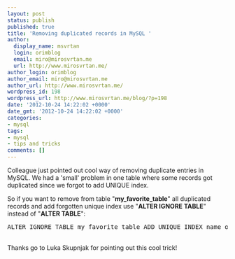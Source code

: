 ```yaml
---
layout: post
status: publish
published: true
title: 'Removing duplicated records in MySQL '
author:
  display_name: msvrtan
  login: orimblog
  email: miro@mirosvrtan.me
  url: http://www.mirosvrtan.me/
author_login: orimblog
author_email: miro@mirosvrtan.me
author_url: http://www.mirosvrtan.me/
wordpress_id: 198
wordpress_url: http://www.mirosvrtan.me/blog/?p=198
date: '2012-10-24 14:22:02 +0000'
date_gmt: '2012-10-24 14:22:02 +0000'
categories:
- mysql
tags:
- mysql
- tips and tricks
comments: []
---
```

<p>Colleague just pointed out cool way of removing duplicate entries in MySQL. We had a 'small' problem in one table where some records got duplicated since we forgot to add UNIQUE index.</p>
<p>So if you want to remove from table "<strong>my_favorite_table</strong>" all duplicated records and add forgotten unique index use "<strong>ALTER IGNORE TABLE</strong>" instead of "<strong>ALTER TABLE</strong>":</p>
<pre lang="sql">ALTER IGNORE TABLE my_favorite_table ADD UNIQUE INDEX name_of_my_unqique_index(column_1, column_2)</pre><br />
Thanks go to Luka Skupnjak for pointing out this cool trick!</p>
